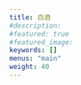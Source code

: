 ```yaml
---
title: 白酒
#description: 
#featured: true
#featured_image: 
keywords: []
menus: "main"
weight: 40
---
```

